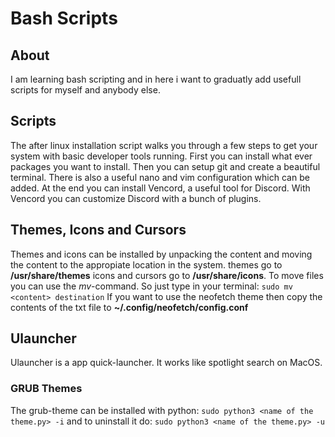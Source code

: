 # Bash Scripts

## About

I am learning bash scripting and in here i want to graduatly add usefull scripts for myself and anybody else.

## Scripts

The after linux installation script walks you through a few steps to get your system with basic developer tools running.
First you can install what ever packages you want to install. Then you can setup git and create a beautiful terminal.
There is also a useful nano and vim configuration which can be added. At the end you can install Vencord, a useful tool for Discord.
With Vencord you can customize Discord with a bunch of plugins.

## Themes, Icons and Cursors

Themes and icons can be installed by unpacking the content and moving the content to the appropiate location in the system.
themes go to <strong>/usr/share/themes</strong>
icons and cursors go to <strong>/usr/share/icons</strong>. To move files you can use the *mv*-command.
So just type in your terminal: ```sudo mv <content> destination```
If you want to use the neofetch theme then copy the contents of the txt file to <strong>~/.config/neofetch/config.conf</strong>

## Ulauncher

Ulauncher is a app quick-launcher. It works like spotlight search on MacOS.

### GRUB Themes

The grub-theme can be installed with python: ```sudo python3 <name of the theme.py> -i```
and to uninstall it do: ```sudo python3 <name of the theme.py> -u```

